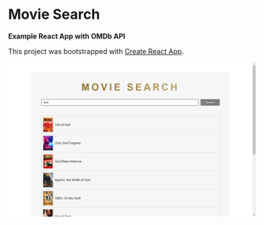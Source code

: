 # Movie Search

**Example React App with OMDb API**

This project was bootstrapped with [Create React App](https://github.com/facebook/create-react-app).

![screenshot.png](screenshot.png)
